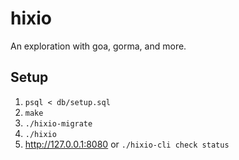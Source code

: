 # hixio
An exploration with goa, gorma, and more.

## Setup
1. `psql < db/setup.sql`
2. `make`
3. `./hixio-migrate`
4. `./hixio`
5. http://127.0.0.1:8080 or `./hixio-cli check status`
